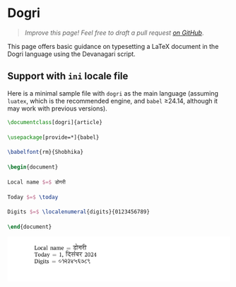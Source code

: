 # Dogri

<blockquote>
  <p><em>Improve this page! Feel free to draft a pull request <a href="https://github.com/latex3/babel/tree/docs/docs">on GitHub</a></em>.</p>
</blockquote>

This page offers basic guidance on typesetting a LaTeX document in the
Dogri language using the Devanagari script.

## Support with `ini` locale file

Here is a minimal sample file with `dogri` as the main language
(assuming `luatex`, which is the recommended engine, and `babel` ≥24.14,
although it may work with previous versions).

```tex
\documentclass[dogri]{article}

\usepackage[provide=*]{babel}

\babelfont{rm}{Shobhika}

\begin{document}

Local name $=$ डोगरी

Today $=$ \today

Digits $=$ \localenumeral{digits}{0123456789}

\end{document}
```

![](../media/locale-dogri.png)